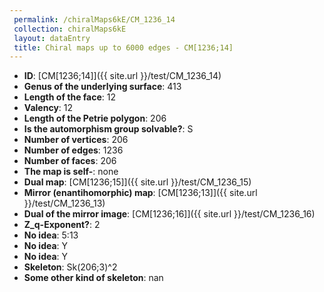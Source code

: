 ```yaml
--- 
 permalink: /chiralMaps6kE/CM_1236_14 
 collection: chiralMaps6kE
 layout: dataEntry
 title: Chiral maps up to 6000 edges - CM[1236;14]
---
```


- **ID**: [CM[1236;14]]({{ site.url }}/test/CM_1236_14)
- **Genus of the underlying surface**: 413
- **Length of the face**: 12
- **Valency**: 12
- **Length of the Petrie polygon**: 206
- **Is the automorphism group solvable?**: S
- **Number of vertices**: 206
- **Number of edges**: 1236
- **Number of faces**: 206
- **The map is self-**: none
- **Dual map**: [CM[1236;15]]({{ site.url }}/test/CM_1236_15)
- **Mirror (enantihomorphic) map**: [CM[1236;13]]({{ site.url }}/test/CM_1236_13)
- **Dual of the mirror image**: [CM[1236;16]]({{ site.url }}/test/CM_1236_16)
- **Z_q-Exponent?**: 2
- **No idea**:  5:13
- **No idea**: Y
- **No idea**: Y
- **Skeleton**: Sk(206;3)^2
- **Some other kind of skeleton**: nan
